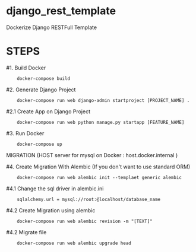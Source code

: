 # django_rest_template
Dockerize Django RESTFull Template


# STEPS
#1. Build Docker
```
	docker-compose build
```

#2. Generate Django Project
```
	docker-compose run web django-admin startproject [PROJECT_NAME] .
```

#2.1 Create App on Django Project
```
	docker-compose run web python manage.py startapp [FEATURE_NAME]
```
#3. Run Docker
```
	docker-compose up
```

MIGRATION (HOST server for mysql on Docker : host.docker.internal )

#4. Create Migration With Alembic (If you don't want to use standard ORM)
```
	docker-compose run web alembic init --templaet generic alembic
```
#4.1 Change the sql driver in alembic.ini
```
	sqlalchemy.url = mysql://root:@localhost/database_name
```
#4.2 Create Migration using alembic
```
	docker-compose run web alembic revision -m "[TEXT]"
```
#4.2 Migrate file
```
	docker-compose run web alembic upgrade head
```
